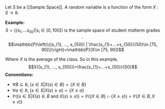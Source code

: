 Let $S$ be a [[Sample Space]]. A random variable is a function of the form $X:S\rightarrow \mathbb{R}$.

**Example:**
$$S=\{(s_{1},...s_{50})|s_{i}\in [0, 100]\} \text{ is the sample space of student midterm grades }.
$$$$\mathbb{P}\left(\{(s_{1}, ..., s_{50}) | \frac{s_{1}+...+s_{50}}{50}\in [75, 90]\}\right)=\mathbb{P}(X\in [75, 90])$$

Where $X$ is the average of the class. So in this example, $$X((s_{1}, ..., s_{50}))=\frac{s_{1}+...+s_{50}}{50}$$
**Conventions:**
- $\forall B\subseteq \mathbb{R}, \{s\in S | X(s)\in B\}=\{X\in B\}$
- $\forall a\in \mathbb{R}, \{s\in S|X(s)\ge a\}=\{X\ge a\}$
- $\mathbb{P}(\{s\in S|X(s)\in B \text{ and } X(s)\ge x\})=\mathbb{P}(\{X\in B\}\cap \{X\ge x\}) =\mathbb{P}(X\in B, X\ge x))$

